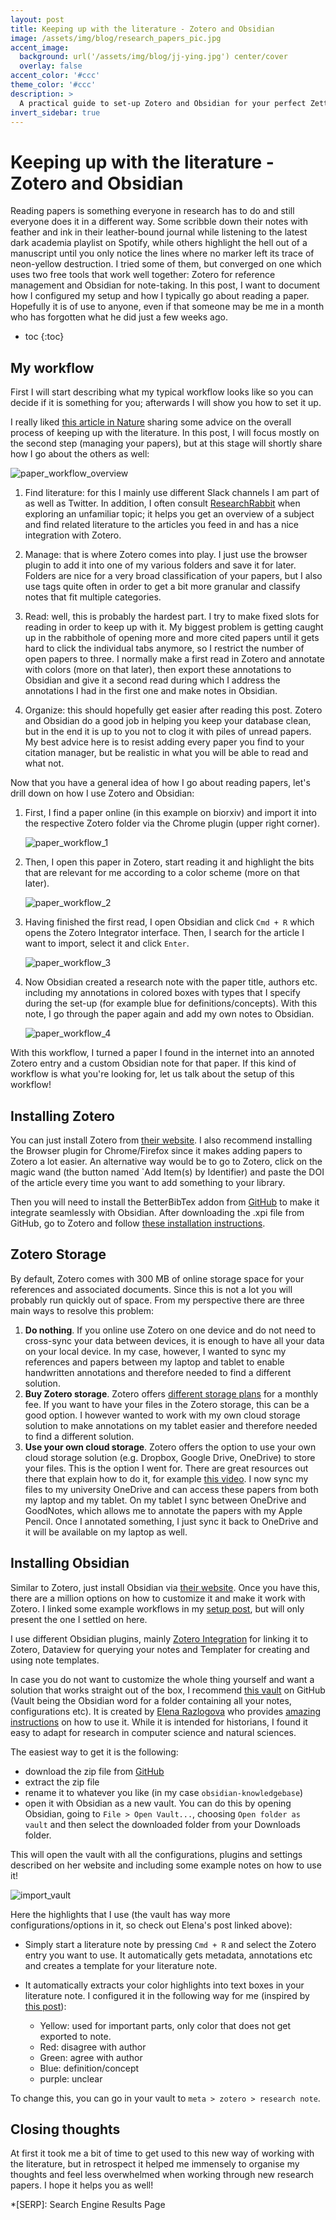 ```yaml
---
layout: post
title: Keeping up with the literature - Zotero and Obsidian
image: /assets/img/blog/research_papers_pic.jpg
accent_image: 
  background: url('/assets/img/blog/jj-ying.jpg') center/cover
  overlay: false
accent_color: '#ccc'
theme_color: '#ccc'
description: >
  A practical guide to set-up Zotero and Obsidian for your perfect Zettelkasten system
invert_sidebar: true
---
```


# Keeping up with the literature - Zotero and Obsidian

Reading papers is something everyone in research has to do and still everyone does it in a different way. Some scribble down their notes with feather and ink in their leather-bound journal while listening to the latest dark academia playlist on Spotify, while others highlight the hell out of a manuscript until you only notice the lines where no marker left its trace of neon-yellow destruction. I tried some of them, but converged on one which uses two free tools that work well together: Zotero for reference management and Obsidian for note-taking. In this post, I want to document how I configured my setup and how I typically go about reading a paper. Hopefully it is of use to anyone, even if that someone may be me in a month who has forgotten what he did just a few weeks ago.

* toc
{:toc}


## My workflow

First I will start describing what my typical workflow looks like so you can decide if it is something for you; afterwards I will show you how to set it up.

I really liked [this article in Nature](https://www.nature.com/articles/d41586-022-01878-7?utm_source=Nature+Briefing&utm_campaign=ce71eee966-briefing-dy-20220711&utm_medium=email&utm_term=0_c9dfd39373-ce71eee966-42664211) sharing some advice on the overall process of keeping up with the literature. In this post, I will focus mostly on the second step (managing your papers), but at this stage will shortly share how I go about the others as well:

![paper_workflow_overview](/assets/img/blog/zotero/paper_workflow_overview.png)

1. Find literature: for this I mainly use different Slack channels I am part of as well as Twitter. In addition, I often consult [ResearchRabbit](https://www.researchrabbit.ai/) when exploring an unfamiliar topic; it helps you get an overview of a subject and find related literature to the articles you feed in and has a nice integration with Zotero.

2. Manage: that is where Zotero comes into play. I just use the browser plugin to add it into one of my various folders and save it for later. Folders are nice for a very broad classification of your papers, but I also use tags quite often in order to get a bit more granular and classify notes that fit multiple categories.

3. Read: well, this is probably the hardest part. I try to make fixed slots for reading in order to keep up with it. My biggest problem is getting caught up in the rabbithole of opening more and more cited papers until it gets hard to click the individual tabs anymore, so I restrict the number of open papers to three. I normally make a first read in Zotero and annotate with colors (more on that later), then export these annotations to Obsidian and give it a second read during which I address the annotations I had in the first one and make notes in Obsidian.

4. Organize: this should hopefully get easier after reading this post. Zotero and Obsidian do a good job in helping you keep your database clean, but in the end it is up to you not to clog it with piles of unread papers. My best advice here is to resist adding every paper you find to your citation manager, but be realistic in what you will be able to read and what not.

Now that you have a general idea of how I go about reading papers, let's drill down on how I use Zotero and Obsidian:

1. First, I find a paper online (in this example on biorxiv) and import it into the respective Zotero folder via the Chrome plugin (upper right corner).

    ![paper_workflow_1](/assets/img/blog/zotero/paper_workflow_1.png)

2. Then, I open this paper in Zotero, start reading it and highlight the bits that are relevant for me according to a color scheme (more on that later).

    ![paper_workflow_2](/assets/img/blog/zotero/paper_workflow_2.png)

3. Having finished the first read, I open Obsidian and click `Cmd + R` which opens the Zotero Integrator interface. Then, I search for the article I want to import, select it and click `Enter`.

    ![paper_workflow_3](/assets/img/blog/zotero/paper_workflow_3.png)

4. Now Obsidian created a research note with the paper title, authors etc. including my annotations in colored boxes with types that I specify during the set-up (for example blue for definitions/concepts). With this note, I go through the paper again and add my own notes to Obsidian. 

    ![paper_workflow_4](/assets/img/blog/zotero/paper_workflow_4.png)

With this workflow, I turned a paper I found in the internet into an annoted Zotero entry and a custom Obsidian note for that paper. If this kind of workflow is what you're looking for, let us talk about the setup of this workflow!

## Installing Zotero

You can just install Zotero from [their website](https://www.zotero.org/download/). I also recommend installing the Browser plugin for Chrome/Firefox since it makes adding papers to Zotero a lot easier. An alternative way would be to go to Zotero, click on the magic wand (the button named `Add Item(s) by Identifier) and paste the DOI of the article every time you want to add something to your library.

Then you will need to install the BetterBibTex addon from [GitHub](https://github.com/retorquere/zotero-better-bibtex/releases/tag/v6.7.23) to make it integrate seamlessly with Obsidian. After downloading the .xpi file from GitHub, go to Zotero and follow [these installation instructions](https://retorque.re/zotero-better-bibtex/installation/).

## Zotero Storage

By default, Zotero comes with 300 MB of online storage space for your references and associated documents. Since this is not a lot you will probably run quickly out of space. From my perspective there are three main ways to resolve this problem:

1. **Do nothing**. If you online use Zotero on one device and do not need to cross-sync your data between devices, it is enough to have all your data on your local device. In my case, however, I wanted to sync my references and papers between my laptop and tablet to enable handwritten annotations and therefore needed to find a different solution.
2. **Buy Zotero storage**. Zotero offers [different storage plans](https://www.zotero.org/storage) for a monthly fee. If you want to have your files in the Zotero storage, this can be a good option. I however wanted to work with my own cloud storage solution to make annotations on my tablet easier and therefore needed to find a different solution.
3. **Use your own cloud storage**. Zotero offers the option to use your own cloud storage solution (e.g. Dropbox, Google Drive, OneDrive) to store your files. This is the option I went for. There are great resources out there that explain how to do it, for example [this video](https://www.youtube.com/watch?v=fEChje5xgQw). I now sync my files to my university OneDrive and can access these papers from both my laptop and my tablet. On my tablet I sync between OneDrive and GoodNotes, which allows me to annotate the papers with my Apple Pencil. Once I annotated something, I just sync it back to OneDrive and it will be available on my laptop as well.

## Installing Obsidian

Similar to Zotero, just install Obsidian via [their website](https://obsidian.md/download). Once you have this, there are a million options on how to customize it and make it work with Zotero. I linked some example workflows in my [setup post](https://kdidi.netlify.app/blog/tools/2022-09-17-mac-setup-copy/), but will only present the one I settled on here.

I use different Obsidian plugins, mainly [Zotero Integration](https://electricarchaeology.ca/2022/07/12/obsidian-zotero-integration-plugin/) for linking it to Zotero, Dataview for querying your notes and Templater for creating and using note templates.

In case you do not want to customize the whole thing yourself and want a solution that works straight out of the box, I recommend [this vault](https://github.com/erazlogo/obsidian-history-vault) on GitHub (Vault being the Obsidian word for a folder containing all your notes, configurations etc). It is created by [Elena Razlogova](http://elenarazlogova.org/) who provides [amazing instructions](https://publish.obsidian.md/history-notes/01+Notetaking+for+Historians) on how to use it. While it is intended for historians, I found it easy to adapt for research in computer science and natural sciences. 

The easiest way to get it is the following:

- download the zip file from [GitHub](https://github.com/erazlogo/obsidian-history-vault)
- extract the zip file
- rename it to whatever you like (in my case `obsidian-knowledgebase`)
- open it with Obsidian as a new vault. You can do this by opening Obsidian, going to `File > Open Vault...`, choosing `Open folder as vault` and then select the downloaded folder from your Downloads folder. 

This will open the vault with all the configurations, plugins and settings described on her website and including some example notes on how to use it!

![import_vault](/assets/img/blog/zotero/import_vault.png)

Here the highlights that I use (the vault has way more configurations/options in it, so check out Elena's post linked above):

- Simply start a literature note by pressing `Cmd + R` and select the Zotero entry you want to use. It automatically gets metadata, annotations etc and creates a template for your literature note.

- It automatically extracts your color highlights into text boxes in your literature note. I configured it in the following way for me (inspired by [this post](https://electricarchaeology.ca/2022/07/12/obsidian-zotero-integration-plugin/)):

  - Yellow: used for important parts, only color that does not get exported to note.
  - Red: disagree with author
  - Green: agree with author
  - Blue: definition/concept
  - purple: unclear

To change this, you can go in your vault to `meta > zotero > research note`.

## Closing thoughts

At first it took me a bit of time to get used to this new way of working with the literature, but in retrospect it helped me immensely to organise my thoughts and feel less overwhelmed when working through new research papers. I hope it helps you as well!



*[SERP]: Search Engine Results Page
